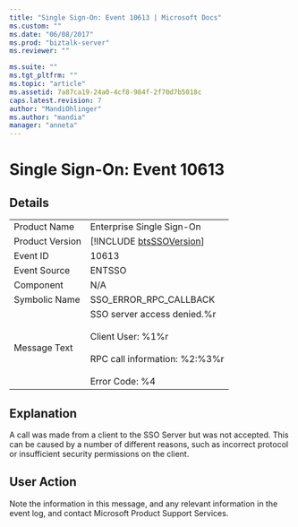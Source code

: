 ```yaml
---
title: "Single Sign-On: Event 10613 | Microsoft Docs"
ms.custom: ""
ms.date: "06/08/2017"
ms.prod: "biztalk-server"
ms.reviewer: ""

ms.suite: ""
ms.tgt_pltfrm: ""
ms.topic: "article"
ms.assetid: 7a87ca19-24a0-4cf8-984f-2f70d7b5018c
caps.latest.revision: 7
author: "MandiOhlinger"
ms.author: "mandia"
manager: "anneta"
---
```

# Single Sign-On: Event 10613
## Details  
  
|                 |                                                                                                                                |
|-----------------|--------------------------------------------------------------------------------------------------------------------------------|
|  Product Name   |                                                   Enterprise Single Sign-On                                                    |
| Product Version |                                  [!INCLUDE [btsSSOVersion](../includes/btsssoversion-md.md)]                                   |
|    Event ID     |                                                             10613                                                              |
|  Event Source   |                                                             ENTSSO                                                             |
|    Component    |                                                              N/A                                                               |
|  Symbolic Name  |                                                     SSO_ERROR_RPC_CALLBACK                                                     |
|  Message Text   | SSO server access denied.%r<br /><br /> Client User: %1%r<br /><br /> RPC call information: %2:%3%r<br /><br /> Error Code: %4 |
  
## Explanation  
 A call was made from a client to the SSO Server but was not accepted. This can be caused by a number of different reasons, such as incorrect protocol or insufficient security permissions on the client.  
  
## User Action  
 Note the information in this message, and any relevant information in the event log, and contact Microsoft Product Support Services.